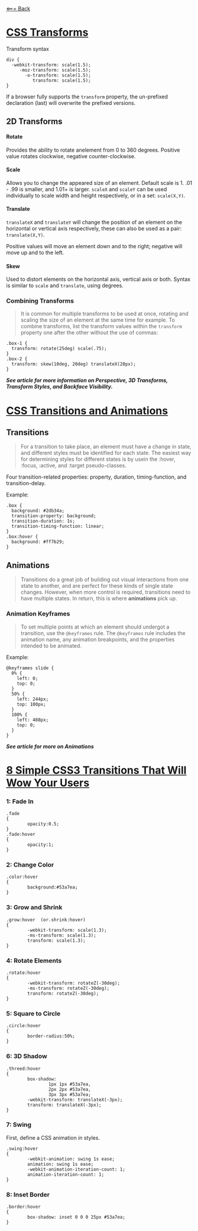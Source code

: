 [<=== Back](README.md)

# [CSS Transforms](https://learn.shayhowe.com/advanced-html-css/css-transforms/)

Transform syntax

```
div {
  -webkit-transform: scale(1.5);
     -moz-transform: scale(1.5);
       -o-transform: scale(1.5);
          transform: scale(1.5);
}
```
If a browser fully supports the `transform` property, the un-prefixed declaration (last) will overwrite the prefixed versions.

## 2D Transforms

#### Rotate
Provides the ability to rotate anelement from 0 to 360 degrees. Positive value rotates clockwise, negative counter-clockwise.

#### Scale
Allows you to change the appeared size of an element. Default scale is 1. .01 - .99 is smaller, and 1.01+ is larger.
`scaleX` and `scaleY` can be used individually to scale width and height respectively, or in a set: `scale(X,Y)`.

#### Translate
`translateX` and `translateY` will change the position of an element on the horizontal or vertical axis respectively, these can also be used as a pair: `translate(X,Y)`.

Positive values will move an element down and to the right; negative will move up and to the left.

#### Skew

Used to distort elements on the horizontal axis, vertical axis or both. Syntax is similar to `scale` and `translate`, using degrees.

### Combining Transforms

> It is common for multiple transforms to be used at once, rotating and scaling the size of an element at the same time for example. To combine transforms, list the transform values within the `transform` property one after the other without the use of commas:

```
.box-1 {
  transform: rotate(25deg) scale(.75);
}
.box-2 {
  transform: skew(10deg, 20deg) translateX(20px);
}
```

***See article for more information on Perspective, 3D Transforms, Transform Styles, and Backface Visibility.***

# [CSS Transitions and Animations](https://learn.shayhowe.com/advanced-html-css/transitions-animations/)

## Transitions

> For a transition to take place, an element must have a change in state, and different styles must be identified for each state. The easiest way for determining styles for different states is by usein the :hover, :focus, :active, and :target pseudo-classes.

Four transition-related properties: property, duration, timing-function, and transition-delay.

Example:

```
.box {
  background: #2db34a;
  transition-property: background;
  transition-duration: 1s;
  transition-timing-function: linear;
}
.box:hover {
  background: #ff7b29;
}
```

## Animations

> Transitions do a great job of building out visual interactions from one state to another, and are perfect for these kinds of single state changes. However, when more control is required, transitions need to have multiple states. In return, this is where **animations** pick up.

### Animation Keyframes

> To set multiple points at which an element should undergot a transition, use the `@keyframes` rule. The `@keyframes` rule includes the animation name, any animation breakpoints, and the properties intended to be animated.

Example:
```
@keyframes slide {
  0% {
    left: 0;
    top: 0;
  }
  50% {
    left: 244px;
    top: 100px;
  }
  100% {
    left: 488px;
    top: 0;
  }
}
```

***See article for more on Animations***

# [8 Simple CSS3 Transitions That Will Wow Your Users](https://www.webdesignerdepot.com/2014/05/8-simple-css3-transitions-that-will-wow-your-users)

### 1: Fade In

```
.fade
{
        opacity:0.5;
}
.fade:hover
{
        opacity:1;
}
```

### 2: Change Color

```
.color:hover
{
        background:#53a7ea;
}
```

### 3: Grow and Shrink

```
.grow:hover  (or.shrink:hover)
{
        -webkit-transform: scale(1.3);
        -ms-transform: scale(1.3);
        transform: scale(1.3);
}
```

### 4: Rotate Elements

```
.rotate:hover
{
        -webkit-transform: rotateZ(-30deg);
        -ms-transform: rotateZ(-30deg);
        transform: rotateZ(-30deg);
}
```

### 5: Square to Circle

```
.circle:hover
{
        border-radius:50%;
}
```

### 6: 3D Shadow

```
.threed:hover
{
        box-shadow:
                1px 1px #53a7ea,
                2px 2px #53a7ea,
                3px 3px #53a7ea;
        -webkit-transform: translateX(-3px);
        transform: translateX(-3px);
}
```

### 7: Swing

First, define a CSS animation in styles.

```
.swing:hover
{
        -webkit-animation: swing 1s ease;
        animation: swing 1s ease;
        -webkit-animation-iteration-count: 1;
        animation-iteration-count: 1;
}
```

### 8: Inset Border

```
.border:hover
{
        box-shadow: inset 0 0 0 25px #53a7ea;
}
```